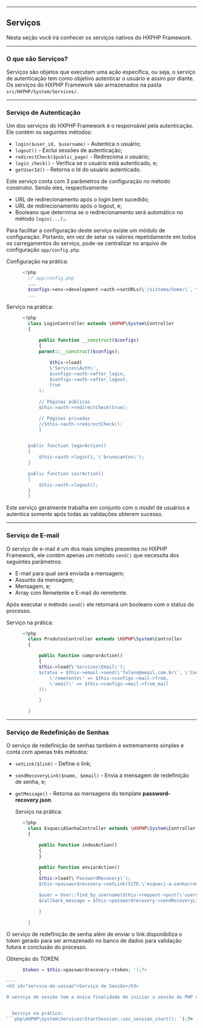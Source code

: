 ----
<h2 id="servicos">Serviços</h2>

Nesta seção você irá conhecer os serviços nativos do HXPHP Framework.

----
<h3 id="o-que-sao-servicos">O que são Serviços?</h3>

Serviços são objetos que executam uma ação específica, ou seja, o serviço de autenticação tem como objetivo autenticar o usuário e assim por diante. Os serviços do HXPHP Framework são armazenados na pasta `src/HXPHP/System/Services/`.

<hr class="col-md-12" id="servicos-lista">
<h3 id="servico-de-autenticacao">Serviço de Autenticação</h3>

Um dos serviços do HXPHP Framework é o responsável pela autenticação. Ele contém os seguintes métodos:

+ `login($user_id, $username)` - Autentica o usuário;
+ `logout()` - Exclui sessões de autenticação;
+ `redirectCheck($public_page)` - Redireciona o usuário;
+ `login_check()` - Verifica se o usuário está autenticado, e;
+ `getUserId()` - Retorna o Id do usuário autenticado.



Este serviço conta com 3 parâmetros de configuração no método construtor. Sendo eles, respectivamente:

+ URL de redirecionamento após o login bem sucedido;
+ URL de redirecionamento após o logout, e;
+ Booleano que determina se o redirecionamento será automático no método `login(...);`.



Para facilitar a configuração deste serviço existe um módulo de configuração. Portanto, em vez de setar os valores repetidamente em todos os carregamentos do serviço, pode-se centralizar no arquivo de configuração `app/config.php`.

Configuração na prática:
```php
      <?php
        // app/config.php
      	...
      	$configs->env->development->auth->setURLs(\'/sistema/home/\', \'/sistema/login/\');
      	...
```
	


  Serviço na prática:
```php
      <?php
        class LoginController extends \HXPHP\System\Controller
        {
      
            public function __construct($configs)
            {
            parent::__construct($configs);

                $this->load(
				\'Services\Auth\',
				$configs->auth->after_login,
				$configs->auth->after_logout,
				true
			);
			
			// Páginas públicas
			$this->auth->redirectCheck(true);

			// Páginas privadas
			//$this->auth->redirectCheck();
            }


		public function logarAction()
		{
			$this->auth->login(1, \'brunosantos\');
		}

		public function sairAction()
		{
			$this->auth->logout();
		}
        }
```


Este serviço geralmente trabalha em conjunto com o <em>model</em> de usuários e autentica somente após todas as validações obterem sucesso.

----
<h3 id="servico-de-e-mail">Serviço de E-mail</h3>

O serviço de e-mail é um dos mais simples presentes no HXPHP Framework, ele contém apenas um método `send()` que necessita dos seguintes parâmetros:

+ E-mail para qual será enviada a mensagem;
+ Assunto da mensagem;
+ Mensagem, e;
+ Array com Remetente e E-mail do remetente.

Após executar o método `send()` ele retornará um booleano com o status do processo.


  Serviço na prática:
```php
      <?php
        class ProdutosController extends \HXPHP\System\Controller
        {

            public function comprarAction()
            {
            $this->load(\'Services\Email\');
            $status = $this->email->send(\'fulano@email.com.br\', \'Compra realizada com sucesso!\', \'Mensagem\', array(
            	\'remetente\' => $this->configs->mail->from,
            	\'email\' => $this->configs->mail->from_mail
            ));

            }

        }
```

----
<h3 id="servico-de-redefinicao-de-senhas">Serviço de Redefinição de Senhas</h3>

O serviço de redefinição de senhas também é extremamente simples e conta com apenas três métodos:

- `setLink($link)` - Define o link;
- `sendRecoveryLink($name, $email)` - Envia a mensagem de redefinição de senha, e;
- `getMessage()` - Retorna as mensagens do template **password-recovery.json**.



  Serviço na prática:
```php
      <?php
        class EsqueciASenhaController extends \HXPHP\System\Controller
        {

            public function indexAction()
            {
            }

            public function enviarAction()
            {
            $this->load(\'PasswordRecovery\');
			$this->passwordrecovery->setLink(SITE.\'esqueci-a-senha/redefinir/\');

			$user = User::find_by_username($this->request->post(\'username\'));
			$callback_message = $this->passwordrecovery->sendRecoveryLink($user->full_name, $user->email);

            }

        }
```


O serviço de redefinição de senha além de enviar o link disponibiliza o token gerado para ser armazenado no banco de dados para validação futura e conclusão do processo.


Obtenção do TOKEN:
```php
      $token = $this->passwordrecovery->token; ');?>

----
<h3 id="servico-de-sessao">Serviço de Sessão</h3>

O serviço de sessão tem a única finalidade de iniciar a sessão do PHP de forma personalizada, para tal, utiliza-se o método estático `sec_session_start()`.


  Serviço na prática:
```php\HXPHP\System\Services\StartSession::sec_session_start(); ');?>
